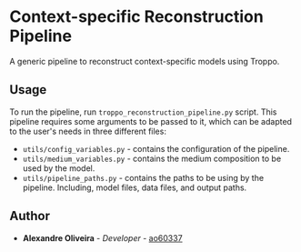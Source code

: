 # Context-specific Reconstruction Pipeline
A generic pipeline to reconstruct context-specific models using Troppo.

## Usage
To run the pipeline, run `troppo_reconstruction_pipeline.py` script.
This pipeline requires some arguments to be passed to it, which can be adapted to the user's needs in 
three different files:
* `utils/config_variables.py` - contains the configuration of the pipeline.
* `utils/medium_variables.py` - contains the medium composition to be used by the model.
* `utils/pipeline_paths.py` - contains the paths to be using by the pipeline. Including, model files, data files, and output paths.

## Author
* **Alexandre Oliveira** - *Developer* - [ao60337](https://github.com/ao60337)
